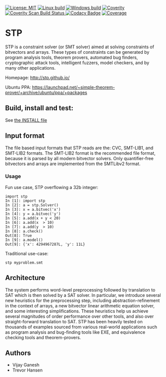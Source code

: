[![License: MIT](https://img.shields.io/badge/License-MIT-yellow.svg)](https://opensource.org/licenses/MIT)
[![Linux build](https://travis-ci.org/stp/stp.svg?branch=master)](https://travis-ci.org/stp/stp)
[![Windows build](https://ci.appveyor.com/api/projects/status/35983b7cnrg37whk?svg=true)](https://ci.appveyor.com/project/msoos/stp)
[![Coverity](https://travis-ci.org/stp/stp.svg?branch=master)](https://travis-ci.org/stp/stp)
<a href="https://scan.coverity.com/projects/861">
  <img alt="Coverity Scan Build Status"
       src="https://scan.coverity.com/projects/861/badge.svg"/>
</a>
[![Codacy Badge](https://api.codacy.com/project/badge/Grade/f043efa22ea64e9ba44fde0f3a4fb09f)](https://www.codacy.com/app/soos.mate/cryptominisat?utm_source=github.com&amp;utm_medium=referral&amp;utm_content=msoos/cryptominisat&amp;utm_campaign=Badge_Grade)
[![Coverage](https://coveralls.io/repos/stp/stp/badge.svg?branch=master&service=github)](https://coveralls.io/github/stp/stp?branch=master)

# STP

STP is a constraint solver (or SMT solver) aimed at solving constraints of bitvectors and arrays. These types of constraints can be generated by program analysis  tools, theorem provers, automated bug finders, cryptographic attack tools, intelligent fuzzers, model checkers, and by many other applications.

Homepage:      http://stp.github.io/

Ubuntu PPA:    https://launchpad.net/~simple-theorem-prover/+archive/ubuntu/ppa/+packages

## Build, install and test:

See [the INSTALL file](INSTALL.md)

## Input format

The file based input formats that STP reads are the: CVC, SMT-LIB1, and SMT-LIB2 formats. The SMT-LIB2 format is the recommended file format, because it is parsed by all modern bitvector solvers. Only quantifier-free bitvectors and arrays are implemented from the SMTLibv2 format.

### Usage
Fun use case, STP overflowing a 32b integer:
```
import stp
In [1]: import stp
In [2]: a = stp.Solver()
In [3]: x = a.bitvec('x')
In [4]: y = a.bitvec('y')
In [5]: a.add(x + y < 20)
In [6]: a.add(x  > 10)
In [7]: a.add(y  > 10)
In [8]: a.check()
Out[8]: True
In [9]: a.model()
Out[9]: {'x': 4294967287L, 'y': 11L}
```

Traditional use-case:
```
stp myproblem.smt
```

## Architecture

The system performs word-level preprocessing followed by translation to SAT which is then solved by a SAT solver. In particular, we introduce several new heuristics for the preprocessing step, including abstraction-refinement in the context of arrays, a new bitvector linear arithmetic equation solver, and some interesting simplifications. These heuristics help us achieve several magnitudes of order performance over other tools, and also over straight-forward translation to SAT. STP has been heavily tested on thousands of examples sourced from various real-world applications such as program analysis and bug-finding tools like EXE, and equivalence checking tools and theorem-provers.


## Authors

* Vijay Ganesh
* Trevor Hansen

